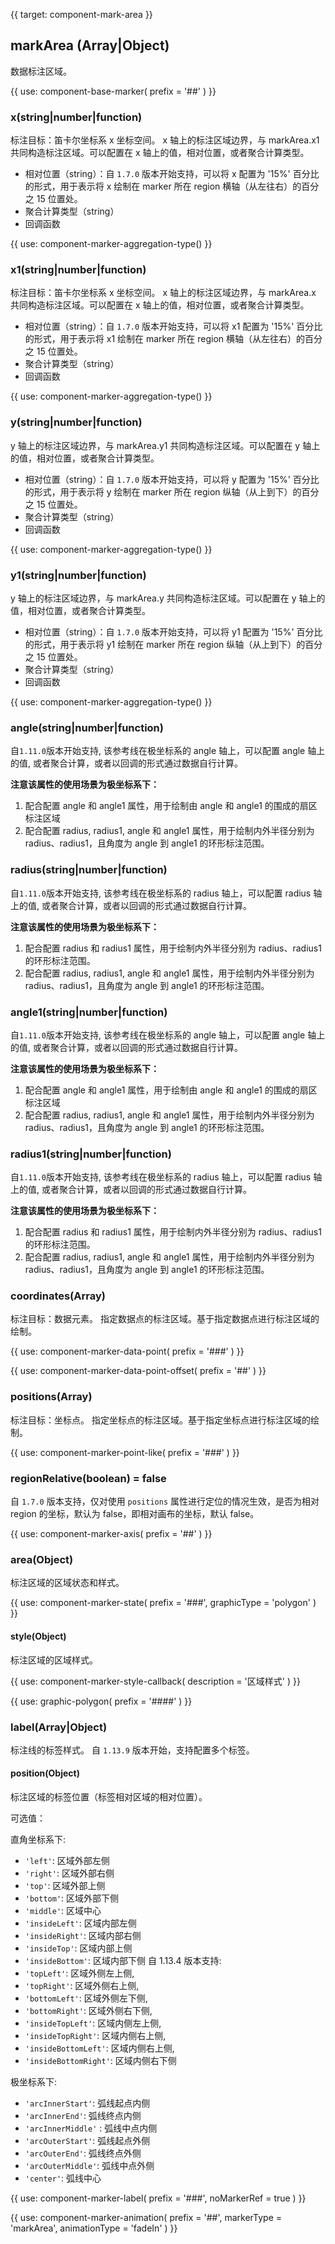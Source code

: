 {{ target: component-mark-area }}

## markArea (Array|Object)

数据标注区域。

{{ use: component-base-marker(
  prefix = '##'
) }}

### x(string|number|function)

标注目标：笛卡尔坐标系 x 坐标空间。
x 轴上的标注区域边界，与 markArea.x1 共同构造标注区域。可以配置在 x 轴上的值，相对位置，或者聚合计算类型。

- 相对位置（string）：自 `1.7.0` 版本开始支持，可以将 x 配置为 '15%' 百分比的形式，用于表示将 x 绘制在 marker 所在 region 横轴（从左往右）的百分之 15 位置处。
- 聚合计算类型（string）
- 回调函数

{{ use: component-marker-aggregation-type() }}

### x1(string|number|function)

标注目标：笛卡尔坐标系 x 坐标空间。
x 轴上的标注区域边界，与 markArea.x 共同构造标注区域。可以配置在 x 轴上的值，相对位置，或者聚合计算类型。

- 相对位置（string）：自 `1.7.0` 版本开始支持，可以将 x1 配置为 '15%' 百分比的形式，用于表示将 x1 绘制在 marker 所在 region 横轴（从左往右）的百分之 15 位置处。
- 聚合计算类型（string）
- 回调函数

{{ use: component-marker-aggregation-type() }}

### y(string|number|function)

y 轴上的标注区域边界，与 markArea.y1 共同构造标注区域。可以配置在 y 轴上的值，相对位置，或者聚合计算类型。

- 相对位置（string）：自 `1.7.0` 版本开始支持，可以将 y 配置为 '15%' 百分比的形式，用于表示将 y 绘制在 marker 所在 region 纵轴（从上到下）的百分之 15 位置处。
- 聚合计算类型（string）
- 回调函数

{{ use: component-marker-aggregation-type() }}

### y1(string|number|function)

y 轴上的标注区域边界，与 markArea.y 共同构造标注区域。可以配置在 y 轴上的值，相对位置，或者聚合计算类型。

- 相对位置（string）：自 `1.7.0` 版本开始支持，可以将 y1 配置为 '15%' 百分比的形式，用于表示将 y1 绘制在 marker 所在 region 纵轴（从上到下）的百分之 15 位置处。
- 聚合计算类型（string）
- 回调函数

{{ use: component-marker-aggregation-type() }}

### angle(string|number|function)

自`1.11.0`版本开始支持, 该参考线在极坐标系的 angle 轴上，可以配置 angle 轴上的值, 或者聚合计算，或者以回调的形式通过数据自行计算。

**注意该属性的使用场景为极坐标系下：**

1. 配合配置 angle 和 angle1 属性，用于绘制由 angle 和 angle1 的围成的扇区标注区域
2. 配合配置 radius, radius1, angle 和 angle1 属性，用于绘制内外半径分别为 radius、radius1，且角度为 angle 到 angle1 的环形标注范围。

### radius(string|number|function)

自`1.11.0`版本开始支持, 该参考线在极坐标系的 radius 轴上，可以配置 radius 轴上的值, 或者聚合计算，或者以回调的形式通过数据自行计算。

**注意该属性的使用场景为极坐标系下：**

1. 配合配置 radius 和 radius1 属性，用于绘制内外半径分别为 radius、radius1 的环形标注范围。
2. 配合配置 radius, radius1, angle 和 angle1 属性，用于绘制内外半径分别为 radius、radius1，且角度为 angle 到 angle1 的环形标注范围。

### angle1(string|number|function)

自`1.11.0`版本开始支持, 该参考线在极坐标系的 angle 轴上，可以配置 angle 轴上的值, 或者聚合计算，或者以回调的形式通过数据自行计算。

**注意该属性的使用场景为极坐标系下：**

1. 配合配置 angle 和 angle1 属性，用于绘制由 angle 和 angle1 的围成的扇区标注区域
2. 配合配置 radius, radius1, angle 和 angle1 属性，用于绘制内外半径分别为 radius、radius1，且角度为 angle 到 angle1 的环形标注范围。

### radius1(string|number|function)

自`1.11.0`版本开始支持, 该参考线在极坐标系的 radius 轴上，可以配置 radius 轴上的值, 或者聚合计算，或者以回调的形式通过数据自行计算。

**注意该属性的使用场景为极坐标系下：**

1. 配合配置 radius 和 radius1 属性，用于绘制内外半径分别为 radius、radius1 的环形标注范围。
2. 配合配置 radius, radius1, angle 和 angle1 属性，用于绘制内外半径分别为 radius、radius1，且角度为 angle 到 angle1 的环形标注范围。

### coordinates(Array)

标注目标：数据元素。
指定数据点的标注区域。基于指定数据点进行标注区域的绘制。

{{ use: component-marker-data-point(
  prefix = '###'
) }}

{{ use: component-marker-data-point-offset(
   prefix = '##'
) }}

### positions(Array)

标注目标：坐标点。
指定坐标点的标注区域。基于指定坐标点进行标注区域的绘制。

{{ use: component-marker-point-like(
  prefix = '###'
) }}

### regionRelative(boolean) = false

自 `1.7.0` 版本支持，仅对使用 `positions` 属性进行定位的情况生效，是否为相对 region 的坐标，默认为 false，即相对画布的坐标，默认 false。

{{ use: component-marker-axis(
  prefix = '##'
) }}

### area(Object)

标注区域的区域状态和样式。

{{ use: component-marker-state(
  prefix = '###',
  graphicType = 'polygon'
) }}

#### style(Object)

标注区域的区域样式。

{{ use: component-marker-style-callback(
  description = '区域样式'
) }}

{{ use: graphic-polygon(
  prefix = '####'
) }}

### label(Array|Object)

标注线的标签样式。
自 `1.13.9` 版本开始，支持配置多个标签。

#### position(Object)

标注区域的标签位置（标签相对区域的相对位置）。

可选值：

直角坐标系下:

- `'left'`: 区域外部左侧
- `'right'`: 区域外部右侧
- `'top'`: 区域外部上侧
- `'bottom'`: 区域外部下侧
- `'middle'`: 区域中心
- `'insideLeft'`: 区域内部左侧
- `'insideRight'`: 区域内部右侧
- `'insideTop'`: 区域内部上侧
- `'insideBottom'`: 区域内部下侧
  自 1.13.4 版本支持:
- `'topLeft'`: 区域外侧左上侧,
- `'topRight'`: 区域外侧右上侧,
- `'bottomLeft'`: 区域外侧左下侧,
- `'bottomRight'`: 区域外侧右下侧,
- `'insideTopLeft'`: 区域内侧左上侧,
- `'insideTopRight'`: 区域内侧右上侧,
- `'insideBottomLeft'`: 区域内侧右上侧,
- `'insideBottomRight'`: 区域内侧右下侧

极坐标系下:

- `'arcInnerStart'`: 弧线起点内侧
- `'arcInnerEnd'`: 弧线终点内侧
- `'arcInnerMiddle'` : 弧线中点内侧
- `'arcOuterStart'`: 弧线起点外侧
- `'arcOuterEnd'`: 弧线终点外侧
- `'arcOuterMiddle'`: 弧线中点外侧
- `'center'`: 弧线中心

{{ use: component-marker-label(
  prefix = '###',
  noMarkerRef = true
) }}

{{ use: component-marker-animation(
  prefix = '##',
  markerType = 'markArea',
  animationType = 'fadeIn'
) }}
